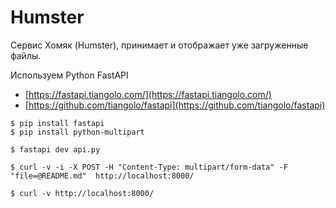 # Humster

Сервис Хомяк (Humster), принимает и отображает уже загруженные файлы.

Используем Python FastAPI

* [https://fastapi.tiangolo.com/](https://fastapi.tiangolo.com/)
* [https://github.com/tiangolo/fastapi](https://github.com/tiangolo/fastapi)

```
$ pip install fastapi
$ pip install python-multipart
```

```
$ fastapi dev api.py
```

```
$ curl -v -i -X POST -H "Content-Type: multipart/form-data" -F "file=@README.md"  http://localhost:8000/
```

```
$ curl -v http://localhost:8000/
```
